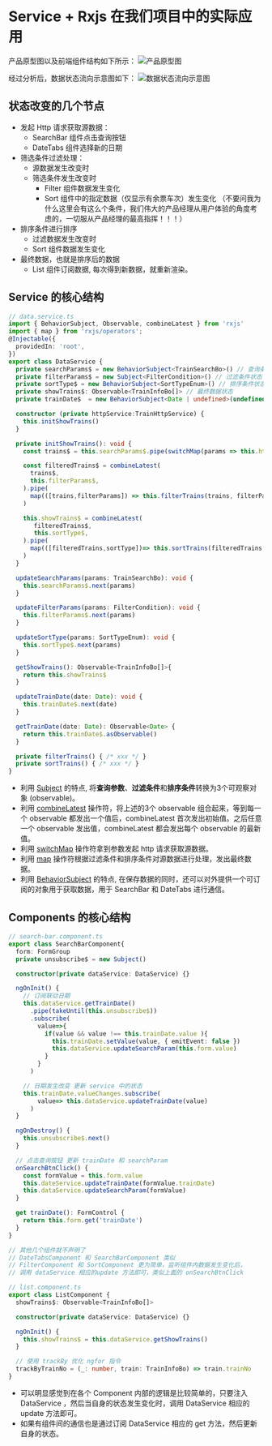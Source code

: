# Service + Rxjs 在我们项目中的实际应用

产品原型图以及前端组件结构如下所示：
![产品原型图](https://ws1.sinaimg.cn/large/006tKfTcgy1g0ppsonpmpj31y40qbjwt.jpg)

经过分析后，数据状态流向示意图如下：
![数据状态流向示意图](https://ws1.sinaimg.cn/large/006tKfTcgy1g0pptuszkuj30z108uwfr.jpg)

## 状态改变的几个节点

- 发起 Http 请求获取源数据：
  - SearchBar 组件点击查询按钮
  - DateTabs 组件选择新的日期
- 筛选条件过滤处理：
  - 源数据发生改变时
  - 筛选条件发生改变时
    - Filter 组件数据发生变化
    - Sort 组件中的指定数据（仅显示有余票车次）发生变化 （不要问我为什么这里会有这么个条件，我们伟大的产品经理从用户体验的角度考虑的，一切服从产品经理的最高指挥！！！）
- 排序条件进行排序
  - 过滤数据发生改变时
  - Sort 组件数据发生变化
- 最终数据，也就是排序后的数据
  - List 组件订阅数据, 每次得到新数据，就重新渲染。

## Service 的核心结构

```ts
// data.service.ts
import { BehaviorSubject, Observable, combineLatest } from 'rxjs'
import { map } from 'rxjs/operators';
@Injectable({
  providedIn: 'root',
})
export class DataService {
  private searchParams$ = new BehaviorSubject<TrainSearchBo>() // 查询条件状态
  private filterParams$ = new Subject<FilterCondition>() // 过滤条件状态
  private sortType$ = new BehaviorSubject<SortTypeEnum>() // 排序条件状态
  private showTrains$: Observable<TrainInfoBo[]> // 最终数据状态
  private trainDate$  = new BehaviorSubject<Date | undefined>(undefined) // 出发日期，用于 SearchBar 和 DateTabs 通信

  constructor (private httpService:TrainHttpService) {
    this.initShowTrains()
  }

  private initShowTrains(): void {
    const trains$ = this.searchParams$.pipe(switchMap(params => this.httpService.search(params)))

    const filteredTrains$ = combineLatest(
      trains$,
      this.filterParams$,
    ).pipe(
      map(([trains,filterParams]) => this.filterTrains(trains, filterParams))
    )

    this.showTrains$ = combineLatest(
       filteredTrains$,
       this.sortType$,
    ).pipe(
      map(([filteredTrains,sortType])=> this.sortTrains(filteredTrains, sortType)),
    )
  }

  updateSearchParams(params: TrainSearchBo): void {
    this.searchParams$.next(params)
  }

  updateFilterParams(params: FilterCondition): void {
    this.filterParams$.next(params)
  }

  updateSortType(params: SortTypeEnum): void {
    this.sortType$.next(params)
  }

  getShowTrains(): Observable<TrainInfoBo[]>{
    return this.showTrains$
  }

  updateTrainDate(date: Date): void {
    this.trainDate$.next(date)
  }

  getTrainDate(date: Date): Observable<Date> {
    return this.trainDate$.asObservable()
  }

  private filterTrains() { /* xxx */ }
  private sortTrains() { /* xxx */ }
}
```

- 利用 [Subject](https://www.learnrxjs.io/subjects/subject.html) 的特点, 将**查询参数**、**过滤条件**和**排序条件**转换为3个可观察对象 (observable)。
- 利用 [combineLatest](https://www.learnrxjs.io/operators/combination/combinelatest.html) 操作符，将上述的3个 observable 组合起来，等到每一个 observable 都发出一个值后，combineLatest 首次发出初始值。之后任意一个 observable 发出值，combineLatest 都会发出每个 observable 的最新值。
- 利用 [switchMap](https://www.learnrxjs.io/operators/transformation/switchmap.html) 操作符拿到参数发起 http 请求获取源数据。
- 利用 [map](https://www.learnrxjs.io/operators/transformation/map.html) 操作符根据过滤条件和排序条件对源数据进行处理，发出最终数据。
- 利用 [BehaviorSubject](https://www.learnrxjs.io/subjects/behaviorsubject.html) 的特点, 在保存数据的同时，还可以对外提供一个可订阅的对象用于获取数据，用于 SearchBar 和 DateTabs 进行通信。

## Components 的核心结构

```ts
// search-bar.component.ts
export class SearchBarComponent{
  form: FormGroup
  private unsubscribe$ = new Subject()

  constructor(private dataService: DataService) {}

  ngOnInit() {
    // 订阅联动日期
    this.dataService.getTrainDate()
      .pipe(takeUntil(this.unsubscribe$))
      .subscribe(
        value=>{
          if(value && value !== this.trainDate.value ){
            this.trainDate.setValue(value, { emitEvent: false })
            this.dataService.updateSearchParam(this.form.value)
          }
        }
      )

    // 日期发生改变 更新 service 中的状态
    this.trainDate.valueChanges.subscribe(
        value=> this.dataService.updateTrainDate(value)
      )
  }

  ngOnDestroy() {
    this.unsubscribe$.next()
  }

  // 点击查询按钮 更新 trainDate 和 searchParam
  onSearchBtnClick() {
    const formValue = this.form.value
    this.dateService.updateTrainDate(formValue.trainDate)
    this.dataService.updateSearchParam(formValue)
  }

  get trainDate(): FormControl {
    return this.form.get('trainDate')
  }
}

// 其他几个组件就不声明了
// DateTabsComponent 和 SearchBarComponent 类似  
// FilterComponent 和 SortComponent 更为简单，监听组件内数据发生变化后，  
// 调用 dataService 相应的update 方法即可，类似上面的 onSearchBtnClick  

// list.component.ts
export class ListComponent {
  showTrains$: Observable<TrainInfoBo[]>

  constructor(private dataService: DataService) {}

  ngOnInit() {
    this.showTrains$ = this.dataService.getShowTrains()
  }

  // 使用 trackBy 优化 ngfor 指令
  trackByTrainNo = (_: number, train: TrainInfoBo) => train.trainNo
}
```

- 可以明显感觉到在各个 Component 内部的逻辑是比较简单的，只要注入 DataService ，然后当自身的状态发生变化时，调用 DataService 相应的 update 方法即可。
- 如果有组件间的通信也是通过订阅 DataService 相应的 get 方法，然后更新自身的状态。
